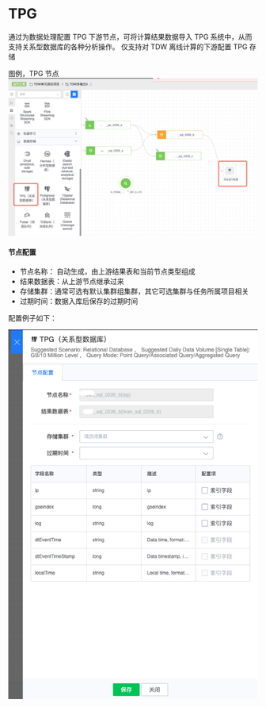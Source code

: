 # TPG

通过为数据处理配置 TPG 下游节点，可将计算结果数据导入 TPG 系统中，从而支持关系型数据库的各种分析操作。
仅支持对 TDW 离线计算的下游配置 TPG 存储

图例，TPG 节点
![](../../../../assets/dataflow/components/storage/dataflow-tpg.png)

#### 节点配置
- 节点名称： 自动生成，由上游结果表和当前节点类型组成
- 结果数据表：从上游节点继承过来
- 存储集群：通常可选有默认集群组集群，其它可选集群与任务所属项目相关
- 过期时间：数据入库后保存的过期时间

配置例子如下：

![](../../../../assets/dataflow/components/storage/dataflow-tpg-example.png)

